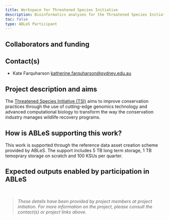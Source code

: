 ```yaml
---
title: Workspace for Threatened Species Initiative
description: Bioinformatics analyses for the Threatened Species Initiative.
toc: false
type: ABLeS Participant
---
```


## Collaborators and funding


## Contact(s)

- Kate Farquharson <katherine.farquharson@sydney.edu.au> 

## Project description and aims

The [Threatened Species Initiative (TSI)](https://threatenedspeciesinitiative.com/) aims to improve conservation practices through the use of cutting-edge genomics technology and advanced computational biology to transform the way the conservation industry manages wildlife recovery programs.

## How is ABLeS supporting this work?

This work is supported through the reference data asset creation scheme provided by ABLeS. The support includes 5 TB long term storage, 1 TB temoprary storage on scratch and 100 KSUs per quarter.

## Expected outputs enabled by participation in ABLeS

<br/>

> *These details have been provided by project members at project initiation. For more information on the project, please consult the contact(s) or project links above.*
